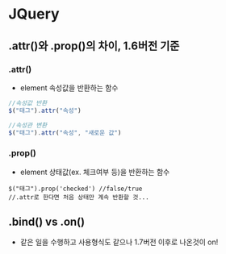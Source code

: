 # JQuery
## .attr()와 .prop()의 차이, 1.6버전  기준
### .attr()
- element 속성값을 반환하는 함수
```javascript
//속성값 반환
$("태그").attr("속성")

//속성관 변환
$("태그").attr("속성", "새로운 값")
```
### .prop()
- element 상태값(ex. 체크여부 등)을 반환하는 함수
```javascrpit
$("태그").prop('checked') //false/true
//.attr로 한다면 처음 상태만 계속 반환할 것...
```

## .bind() vs .on()
- 같은 일을 수행하고 사용형식도 같으나 1.7버전 이후로 나온것이 on!
